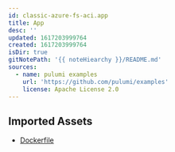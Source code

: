 ```yaml
---
id: classic-azure-fs-aci.app
title: App
desc: ''
updated: 1617203999764
created: 1617203999764
isDir: true
gitNotePath: '{{ noteHiearchy }}/README.md'
sources:
  - name: pulumi examples
    url: 'https://github.com/pulumi/examples'
    license: Apache License 2.0
---
```

## Imported Assets

- [Dockerfile](/assets/dockerfile)

